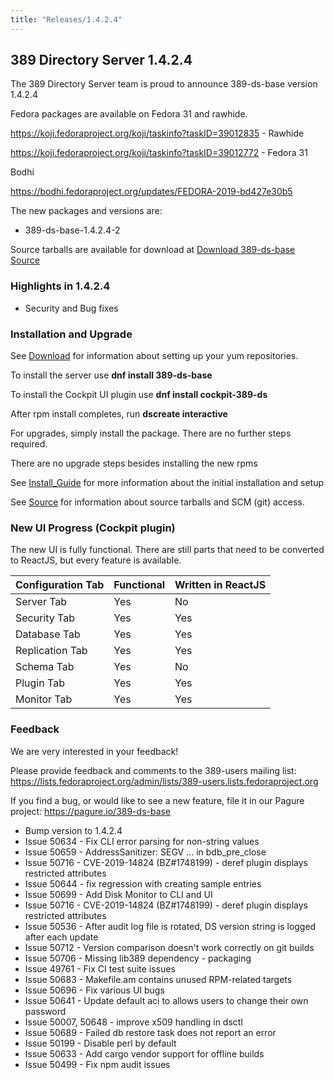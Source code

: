 ```yaml
---
title: "Releases/1.4.2.4"
---
```


389 Directory Server 1.4.2.4
-----------------------------

The 389 Directory Server team is proud to announce 389-ds-base version 1.4.2.4

Fedora packages are available on Fedora 31 and rawhide.

<https://koji.fedoraproject.org/koji/taskinfo?taskID=39012835> - Rawhide

<https://koji.fedoraproject.org/koji/taskinfo?taskID=39012772> - Fedora 31

Bodhi

<https://bodhi.fedoraproject.org/updates/FEDORA-2019-bd427e30b5>

The new packages and versions are:

- 389-ds-base-1.4.2.4-2

Source tarballs are available for download at [Download 389-ds-base Source](https://releases.pagure.org/389-ds-base/389-ds-base-1.4.2.4.tar.bz2)

### Highlights in 1.4.2.4

- Security and Bug fixes

### Installation and Upgrade 

See [Download](../download.html) for information about setting up your yum repositories.

To install the server use **dnf install 389-ds-base**

To install the Cockpit UI plugin use **dnf install cockpit-389-ds**

After rpm install completes, run **dscreate interactive**

For upgrades, simply install the package.  There are no further steps required.

There are no upgrade steps besides installing the new rpms 

See [Install\_Guide](../howto/howto-install-389.html) for more information about the initial installation and setup

See [Source](../development/source.html) for information about source tarballs and SCM (git) access.

### New UI Progress (Cockpit plugin)

The new UI is fully functional.  There are still parts that need to be converted to ReactJS, but every feature is available.

|Configuration Tab  |Functional  |Written in ReactJS |
|-------------------|------------|-------------------|
|Server Tab         |Yes         |No                 |
|Security Tab       |Yes         |Yes                |
|Database Tab       |Yes         |Yes                |
|Replication Tab    |Yes         |Yes                |
|Schema Tab         |Yes         |No                 |
|Plugin Tab         |Yes         |Yes                |
|Monitor Tab        |Yes         |Yes                |


### Feedback

We are very interested in your feedback!

Please provide feedback and comments to the 389-users mailing list: <https://lists.fedoraproject.org/admin/lists/389-users.lists.fedoraproject.org>

If you find a bug, or would like to see a new feature, file it in our Pagure project: <https://pagure.io/389-ds-base>

- Bump version to 1.4.2.4
- Issue 50634 - Fix CLI error parsing for non-string values
- Issue 50659 - AddressSanitizer: SEGV ... in bdb_pre_close
- Issue 50716 - CVE-2019-14824 (BZ#1748199) - deref plugin displays restricted attributes
- Issue 50644 - fix regression with creating sample entries
- Issue 50699 - Add Disk Monitor to CLI and UI
- Issue 50716 - CVE-2019-14824 (BZ#1748199) - deref plugin displays restricted attributes
- Issue 50536 - After audit log file is rotated, DS version string is logged after each update
- Issue 50712 - Version comparison doesn't work correctly on git builds
- Issue 50706 - Missing lib389 dependency - packaging
- Issue 49761 - Fix CI test suite issues
- Issue 50683 - Makefile.am contains unused RPM-related targets
- Issue 50696 - Fix various UI bugs
- Issue 50641 - Update default aci to allows users to change their own password
- Issue 50007, 50648 - improve x509 handling in dsctl
- Issue 50689 - Failed db restore task does not report an error
- Issue 50199 - Disable perl by default
- Issue 50633 - Add cargo vendor support for offline builds
- Issue 50499 - Fix npm audit issues



